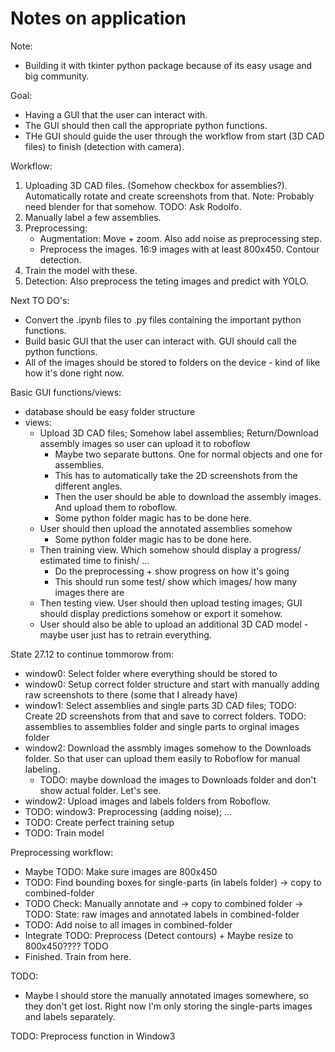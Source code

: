 # Notes on application

Note:
- Building it with tkinter python package because of its easy usage and big community.

Goal:
- Having a GUI that the user can interact with. 
- The GUI should then call the appropriate python functions.
- THe GUI should guide the user through the workflow from start (3D CAD files) to finish (detection with camera).

Workflow:
1. Uploading 3D CAD files. (Somehow checkbox for assemblies?). Automatically rotate and create screenshots from that. Note: Probably need blender for that somehow. TODO: Ask Rodolfo.
2. Manually label a few assemblies.
3. Preprocessing:
    - Augmentation: Move + zoom. Also add noise as preprocessing step.
    - Preprocess the images. 16:9 images with at least 800x450. Contour detection.
4. Train the model with these.
5. Detection: Also preprocess the teting images and predict with YOLO.

Next TO DO's:
- Convert the .ipynb files to .py files containing the important python functions.
- Build basic GUI that the user can interact with. GUI should call the python functions.
- All of the images should be stored to folders on the device - kind of like how it's done right now.

Basic GUI functions/views:
- database should be easy folder structure
- views:
    - Upload 3D CAD files; Somehow label assemblies; Return/Download assembly images so user can upload it to roboflow
        - Maybe two separate buttons. One for normal objects and one for assemblies.
        - This has to automatically take the 2D screenshots from the different angles.
        - Then the user should be able to download the assembly images. And upload them to roboflow.
        - Some python folder magic has to be done here.
    - User should then upload the annotated assemblies somehow
        - Some python folder magic has to be done here.
    - Then training view. Which somehow should display a progress/ estimated time to finish/ ...
        - Do the preprocessing + show progress on how it's going
        - This should run some test/ show which images/ how many images there are
    - Then testing view. User should then upload testing images; GUI should display predictions somehow or export it somehow.
    - User should also be able to upload an additional 3D CAD model - maybe user just has to retrain everything.

State 27.12 to continue tommorow from:
- window0: Select folder where everything should be stored to
- window0: Setup correct folder structure and start with manually adding raw screenshots to there (some that I already have)
- window1: Select assemblies and single parts 3D CAD files; TODO: Create 2D screenshots from that and save to correct folders. TODO: assemblies to assemblies folder and single parts to orginal images folder
- window2: Download the assmbly images somehow to the Downloads folder. So that user can upload them easily to Roboflow for manual labeling.
    - TODO: maybe download the images to Downloads folder and don't show actual folder. Let's see.
- window2: Upload images and labels folders from Roboflow.
- TODO: window3: Preprocessing (adding noise); ...
- TODO: Create perfect training setup
- TODO: Train model

Preprocessing workflow:
- Maybe TODO: Make sure images are 800x450
- TODO: Find bounding boxes for single-parts (in labels folder) -> copy to combined-folder
- TODO Check: Manually annotate and -> copy to combined folder
-> TODO: State: raw images and annotated labels in combined-folder
- TODO: Add noise to all images in combined-folder
- Integrate TODO: Preprocess (Detect contours) + Maybe resize to 800x450???? TODO
- Finished. Train from here.

TODO:
- Maybe I should store the manually annotated images somewhere, so they don't get lost. Right now I'm only storing the single-parts images and labels separately.

TODO: Preprocess function in Window3